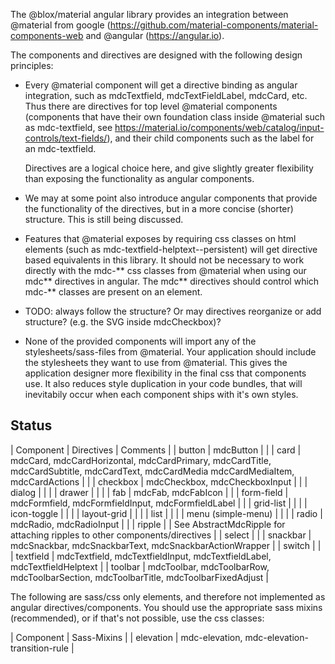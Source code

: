 The @blox/material angular library provides an integration between
@material from google (https://github.com/material-components/material-components-web
and @angular (https://angular.io).

The components and directives are designed with the following design principles:

* Every @material component will get a directive binding as angular integration,
  such as mdcTextfield, mdcTextFieldLabel, mdcCard, etc. Thus there are directives
  for top level @material components (components that have their own foundation class inside
  @material such as mdc-textfield, see
  https://material.io/components/web/catalog/input-controls/text-fields/), and
  their child components such as the label for an mdc-textfield.

  Directives are a logical choice here, and give slightly greater flexibility than
  exposing the functionality as angular components.

* We may at some point also introduce angular components that provide
  the functionality of the directives, but in a more concise (shorter)
  structure. This is still being discussed.

* Features that @material exposes by requiring css classes on html elements
  (such as mdc-textfield-helptext--persistent) will get directive based equivalents
  in this library. It should not be necessary to work directly with the mdc-** css
  classes from @material when using our mdc** directives in angular.
  The mdc** directives should control which mdc-** classes are present on an
  element.

* TODO: always follow the structure? Or may directives reorganize or add structure?
  (e.g. the SVG inside mdcCheckbox)?

* None of the provided components will import any of the stylesheets/sass-files
  from @material. Your application should include the stylesheets
  they want to use from @material. This gives the application designer more flexibility
  in the final css that components use.
  It also reduces style duplication in your code bundles, that will inevitabily occur
  when each component ships with it's own styles.

## Status 

| Component                | Directives | Comments |
| button                   | mdcButton   | |
| card                     | mdcCard, mdcCardHorizontal, mdcCardPrimary, mdcCardTitle, mdcCardSubtitle, mdcCardText, mdcCardMedia mdcCardMediaItem, mdcCardActions | |
| checkbox                 | mdcCheckbox, mdcCheckboxInput | |
| dialog                   |        | |
| drawer                   |        | |
| fab                      | mdcFab, mdcFabIcon | |
| form-field               | mdcFormfield, mdcFormfieldInput, mdcFormfieldLabel | |
| grid-list                |        | |
| icon-toggle              |        | |
| layout-grid              |        | |
| list                     |        | |
| menu (simple-menu)       |        | |
| radio                    | mdcRadio, mdcRadioInput | |
| ripple                   |        | See AbstractMdcRipple for attaching ripples to other components/directives |
| select                   |        |
| snackbar                 | mdcSnackbar, mdcSnackbarText, mdcSnackbarActionWrapper |
| switch                   |        |
| textfield                | mdcTextfield, mdcTextfieldInput, mdcTextfieldLabel, mdcTextfieldHelptext |
| toolbar                  | mdcToolbar, mdcToolbarRow, mdcToolbarSection, mdcToolbarTitle, mdcToolbarFixedAdjust |

The following are sass/css only elements, and therefore not implemented as angular directives/components. You should use the appropriate
sass mixins (recommended), or if that's not possible, use the css classes:

| Component | Sass-Mixins |
| elevation | mdc-elevation, mdc-elevation-transition-rule |
